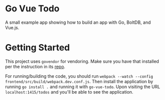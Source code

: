 # Go Vue Todo

A small example app showing how to build an app with Go, BoltDB, and Vue.js. 

# Getting Started

This project uses `govendor` for vendoring. Make sure you have that installed
per the instruction in its [repo](https://github.com/kardianos/govendor).

For running/building the code, you should run `webpack --watch --config frontend/src/build/webpack.dev.conf.js`. Then install the application by running `go install .` and running it with `go-vue-todo`. Upon visiting the URL `localhost:1415/todos` and you'll be able to see the application.

